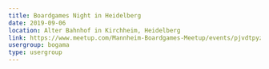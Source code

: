 ```yaml
---
title: Boardgames Night in Heidelberg
date: 2019-09-06
location: Alter Bahnhof in Kirchheim, Heidelberg
link: https://www.meetup.com/Mannheim-Boardgames-Meetup/events/pjvdtpyzmbjb/
usergroup: bogama
type: usergroup
---
```


